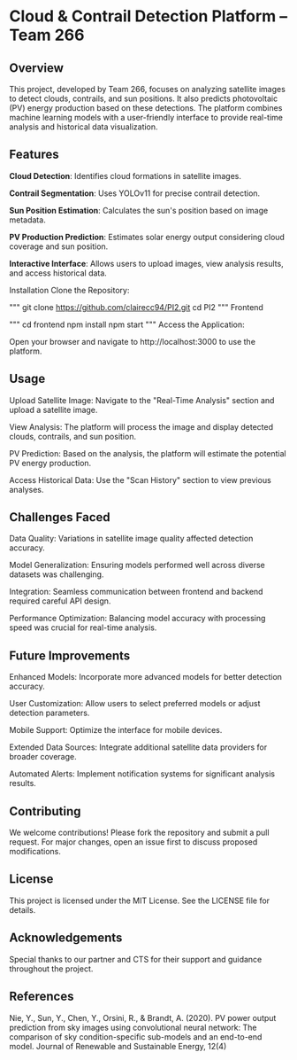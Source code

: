 # Cloud & Contrail Detection Platform – Team 266

## Overview
This project, developed by Team 266, focuses on analyzing satellite images to detect clouds, contrails, and sun positions. It also predicts photovoltaic (PV) energy production based on these detections. The platform combines machine learning models with a user-friendly interface to provide real-time analysis and historical data visualization.​

## Features
**Cloud Detection**: Identifies cloud formations in satellite images.

**Contrail Segmentation**: Uses YOLOv11 for precise contrail detection.

**Sun Position Estimation**: Calculates the sun's position based on image metadata.

**PV Production Prediction**: Estimates solar energy output considering cloud coverage and sun position.

**Interactive Interface**: Allows users to upload images, view analysis results, and access historical data.​

Installation
Clone the Repository:

"""
git clone https://github.com/clairecc94/PI2.git
cd PI2
"""
Frontend 

"""
cd frontend
npm install
npm start
"""
Access the Application:

Open your browser and navigate to http://localhost:3000 to use the platform.

## Usage
Upload Satellite Image: Navigate to the "Real-Time Analysis" section and upload a satellite image.

View Analysis: The platform will process the image and display detected clouds, contrails, and sun position.

PV Prediction: Based on the analysis, the platform will estimate the potential PV energy production.

Access Historical Data: Use the "Scan History" section to view previous analyses.

## Challenges Faced
Data Quality: Variations in satellite image quality affected detection accuracy.

Model Generalization: Ensuring models performed well across diverse datasets was challenging.

Integration: Seamless communication between frontend and backend required careful API design.

Performance Optimization: Balancing model accuracy with processing speed was crucial for real-time analysis.​

## Future Improvements
Enhanced Models: Incorporate more advanced models for better detection accuracy.

User Customization: Allow users to select preferred models or adjust detection parameters.

Mobile Support: Optimize the interface for mobile devices.

Extended Data Sources: Integrate additional satellite data providers for broader coverage.

Automated Alerts: Implement notification systems for significant analysis results.​

## Contributing
We welcome contributions! Please fork the repository and submit a pull request. For major changes, open an issue first to discuss proposed modifications.​

## License
This project is licensed under the MIT License. See the LICENSE file for details.​

## Acknowledgements
Special thanks to our partner and CTS for their support and guidance throughout the project.​

## References
Nie, Y., Sun, Y., Chen, Y., Orsini, R., & Brandt, A. (2020). PV power output prediction from sky images using convolutional neural network: The comparison of sky condition-specific sub-models and an end-to-end model. Journal of Renewable and Sustainable Energy, 12(4)
